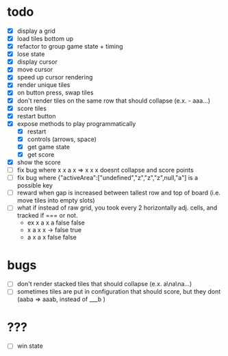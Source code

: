 # todo

- [x] display a grid
- [x] load tiles bottom up
- [x] refactor to group game state + timing
- [x] lose state
- [x] display cursor
- [x] move cursor
- [x] speed up cursor rendering
- [x] render unique tiles
- [x] on button press, swap tiles
- [x] don't render tiles on the same row that should collapse (e.x. - aaa...)
- [x] score tiles
- [x] restart button
- [x] expose methods to play programmatically
  - [x] restart
  - [x] controls (arrows, space)
  - [x] get game state
  - [x] get score
- [x] show the score
- [ ] fix bug where x x a x => x x x doesnt collapse and score points
- [ ] fix bug where {\"activeArea\":[\"undefined\",\"z\",\"z\",\"z\",null,\"a\"] is a possible key
- [ ] reward when gap is increased between tallest row and top of board (i.e. move tiles into empty slots)
- [ ] what if instead of raw grid, you took every 2 horizontally adj. cells, and tracked if === or not. 
  - ex x a x a       false false
  -    x a x x  ->   false true
  -    a x a x       false false

# bugs

- [ ] don't render stacked tiles that should collapse (e.x. a\na\na...)
- [ ] sometimes tiles are put in configuration that should score, but they dont
      (aaba => aaab, instead of ___b )

# ???

- [ ] win state
